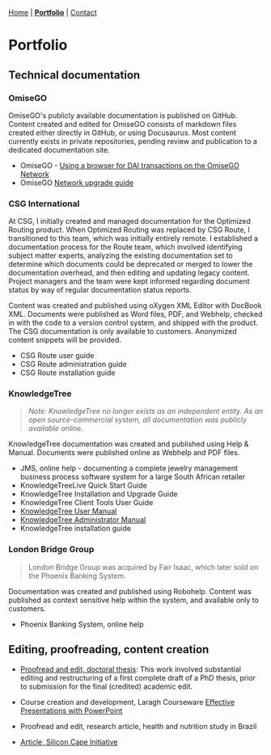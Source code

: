 [Home](https://carolynduangprom.github.io/) | [**Portfolio**](https://carolynduangprom.github.io/portfolio) | [Contact](https://carolynduangprom.github.io/contact)

# Portfolio

## Technical documentation

### OmiseGO
OmiseGO's publicly available documentation is published on GitHub. Content created and edited for OmiseGO consists of markdown files created either directly in GitHub, or using Docusaurus. Most content currently exists in private repositories, pending review and publication to a dedicated documentation site. 

* OmiseGO - [Using a browser for DAI transactions on the OmiseGO Network](https://github.com/omisego/dev-portal/blob/master/guides/dai_transaction_from_browser.md)
* OmiseGO [Network upgrade guide](https://github.com/omisego/plasma-upgrade-scripts)

### CSG International
At CSG, I initially created and managed documentation for the Optimized Routing product. When Optimized Routing was replaced by CSG Route, I transitioned to this team, which was initially entirely remote. I established a documentation process for the Route team, which involved identifying subject matter experts, analyzing the existing documentation set to determine which documents could be deprecated or merged to lower the documentation overhead, and then editing and updating legacy content. Project managers and the team were kept informed regarding document status by way of regular documentation status reports. 

Content was created and published using oXygen XML Editor with DocBook XML. Documents were published as Word files, PDF, and Webhelp, checked in with the code to a version control system, and shipped with the product. The CSG documentation is only available to customers. Anonymized content snippets will be provided.

* CSG Route user guide
* CSG Route administration guide
* CSG Route installation guide


### KnowledgeTree
> *Note: KnowledgeTree no longer exists as an independent entity. As an open source-commercial system, all documentation was publicly available online.*

KnowledgeTree documentation was created and published using Help & Manual. Documents were published online as Webhelp and PDF files. 

* JMS, online help - documenting a complete jewelry management business process software system for a large South African retailer
* KnowledgeTreeLive Quick Start Guide
* KnowledgeTree Installation and Upgrade Guide
* KnowledgeTree Client Tools User Guide
* [KnowledgeTree User Manual](https://github.com/carolynduangprom/carolynduangprom.github.io/blob/master/KnowledgeTreeUserManual.pdf)
* [KnowledgeTree Administrator Manual](https://github.com/carolynduangprom/carolynduangprom.github.io/blob/master/KnowledgeTree%20v3.5.4%20Administrator%20Manual.pdf)
* KnowledgeTree installation guide


### London Bridge Group
> London Bridge Group was acquired by Fair Isaac, which later sold on the Phoenix Banking System. 

Documentation was created and published using Robohelp. Content was published as context sensitive help within the system, and available only to customers. 

* Phoenix Banking System, online help


## Editing, proofreading, content creation

* [Proofread and edit, doctoral thesis](http://uir.unisa.ac.za/bitstream/handle/10500/22282/thesis_kark_m.pdf?sequence=1&isAllowed=y): This work involved substantial editing and restructuring of a first complete draft of a PhD thesis, prior to submission for the final (credited) academic edit.  

* Course creation and development, Laragh Courseware [Effective Presentations with PowerPoint](http://www.laragh.com/about/products/create-effective-presentations/)

* Proofread and edit, research article, health and nutrition study in Brazil

* [Article, Silicon Cape Initiative](https://www.siliconcape.com/tech4africa-2011-rewards-innovation/)
